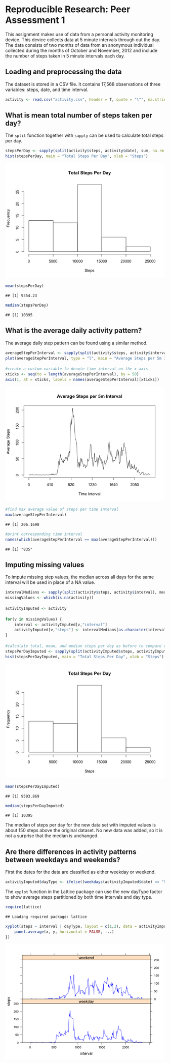 # Reproducible Research: Peer Assessment 1
This assignment makes use of data from a personal activity monitoring device. This device collects data at 5 minute intervals through out the day. The data consists of two months of data from an anonymous individual collected during the months of October and November, 2012 and include the number of steps taken in 5 minute intervals each day.

## Loading and preprocessing the data
The dataset is stored in a CSV file. It contains 17,568 observations of three variables: steps, date, and time interval.


```r
activity <- read.csv("activity.csv", header = T, quote = "\"", na.strings = "NA", strip.white = T, colClasses = c("numeric", "Date", "numeric"))
```
## What is mean total number of steps taken per day?
The `split` function together with `sapply` can be used to calculate total steps per day.

```r
stepsPerDay <- sapply(split(activity$steps, activity$date), sum, na.rm = T)
hist(stepsPerDay, main = "Total Steps Per Day", xlab = "Steps")
```

![](PA1_template_files/figure-html/unnamed-chunk-2-1.png) 

```r
mean(stepsPerDay)
```

```
## [1] 9354.23
```

```r
median(stepsPerDay)
```

```
## [1] 10395
```

## What is the average daily activity pattern?
The average daily step pattern can be found using a similar method.

```r
averageStepPerInterval <- sapply(split(activity$steps, activity$interval), mean, na.rm = T)
plot(averageStepPerInterval, type = "l", main = "Average Steps per 5m Interval", xaxt = "n", ylab = "Average Steps", xlab = "Time Interval")

#create a custom variable to denote time interval on the x axis
xticks <- seq(to = length(averageStepPerInterval), by = 50)
axis(1, at = xticks, labels = names(averageStepPerInterval)[xticks])
```

![](PA1_template_files/figure-html/unnamed-chunk-3-1.png) 

```r
#find max average value of steps per time interval
max(averageStepPerInterval)
```

```
## [1] 206.1698
```

```r
#print corresponding time interval
names(which(averageStepPerInterval == max(averageStepPerInterval)))
```

```
## [1] "835"
```

## Imputing missing values
To impute missing step values, the median across all days for the same interval will be used in place of a NA value.


```r
intervalMedians <- sapply(split(activity$steps, activity$interval), median, na.rm = T)
missingValues <- which(is.na(activity))

activityImputed <- activity

for(v in missingValues) {
    interval <- activityImputed[v,"interval"]
    activityImputed[v,"steps"] <- intervalMedians[as.character(interval)]
}

#calculate total, mean, and median steps per day as before to compare originial dataset to the new dataset with imputed values
stepsPerDayImputed <- sapply(split(activityImputed$steps, activityImputed$date), sum, na.rm = T)
hist(stepsPerDayImputed, main = "Total Steps Per Day", xlab = "Steps")
```

![](PA1_template_files/figure-html/unnamed-chunk-4-1.png) 

```r
mean(stepsPerDayImputed)
```

```
## [1] 9503.869
```

```r
median(stepsPerDayImputed)
```

```
## [1] 10395
```
The median of steps per day for the new data set with imputed values is about 150 steps above the original dataset. No new data was added, so it is not a surprise that the median is unchanged.

## Are there differences in activity patterns between weekdays and weekends?
First the dates for the data are classified as either weekday or weekend.

```r
activityImputed$dayType <- ifelse((weekdays(activityImputed$date) == "Saturday" | weekdays(activityImputed$date) == "Sunday"), "weekend", "weekday")
```
The `xyplot` function in the Lattice package can use the new dayType factor to show average steps partitioned by both time intervals and day type.


```r
require(lattice)
```

```
## Loading required package: lattice
```

```r
xyplot(steps ~ interval | dayType, layout = c(1,2), data = activityImputed, col = "BLUE", scales = list(y=list(at=seq(0,250,by=50), limits = c(0,250))), panel = function(x, y, ...) {
    panel.average(x, y, horizontal = FALSE, ...)
})
```

![](PA1_template_files/figure-html/unnamed-chunk-6-1.png) 



